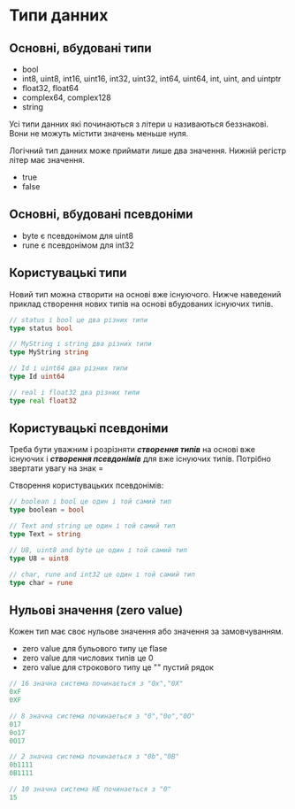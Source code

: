 # Типи данних

## Основні, вбудовані типи
* bool
* int8, uint8, int16, uint16, int32, uint32, int64, uint64, int, uint, and uintptr
* float32, float64
* complex64, complex128
* string

Усі типи данних які починаються з літери u називаються беззнакові. Вони не можуть містити значень меньше нуля.

Логічний тип данних може приймати лише два значення. Нижній регістр літер має значення.
* true
* false

## Основні, вбудовані псевдоніми
* byte є псевдонімом для uint8
* rune є псевдонімом для int32

## Користувацькі типи
Новий тип можна створити на основі вже існуючого. Нижче наведений приклад створення нових типів на основі вбудованих існуючих типів.
```go
// status і bool це два різних типи
type status bool

// MyString і string два різних типи
type MyString string

// Id і uint64 два різних типи
type Id uint64

// real і float32 два різних типи
type real float32
```

## Користувацькі псевдоніми
Треба бути уважним і розрізняти ***створення типів*** на основі вже існуючих і ***створення псевдонімів*** для вже існуючих типів. Потрібно звертати увагу на знак =

Створення користувацьких псевдонімів:
```go
// boolean і bool це один і той самий тип
type boolean = bool

// Text and string це один і той самий тип
type Text = string

// U8, uint8 and byte це один і той самий тип
type U8 = uint8

// char, rune and int32 це один і той самий тип
type char = rune
```

## Нульові значення (zero value)
Кожен тип має своє нульове значення або значення за замовчуванням.
* zero value для бульового типу це flase
* zero value для числових типів це 0
* zero value для строкового типу це "" пустий рядок


```go
// 16 значна система починається з "0x","0X"
0xF
0XF

// 8 значна система починаеться з "0","0o","0O"
017
0o17
0O17

// 2 значна система починаеться з "0b","0B"
0b1111 
0B1111

// 10 значна система НЕ починаеться з "0"
15
```
